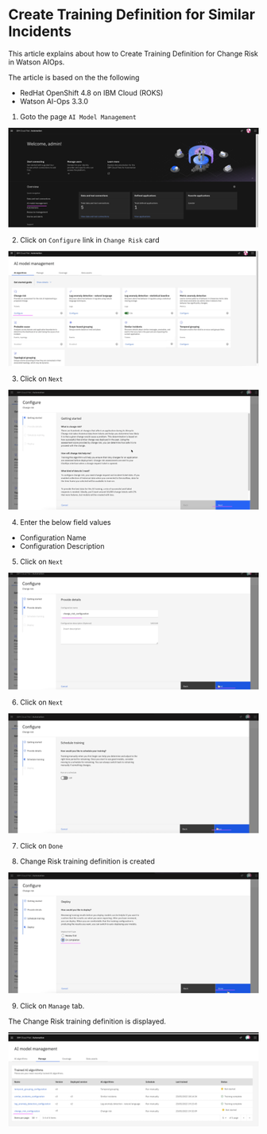 # Create Training Definition for Similar Incidents

This article explains about how to Create Training Definition for Change Risk in Watson AIOps.

The article is based on the the following

- RedHat OpenShift 4.8 on IBM Cloud (ROKS)
- Watson AI-Ops 3.3.0


1. Goto the page `AI Model Management`

<img src="images/image-00001.png">

2. Click on `Configure` link in `Change Risk` card

![Change Risk](./images/image-00002.png)

3. Click on `Next`

![Change Risk](./images/image-00003.png)

4. Enter the below field values

- Configuration Name 
- Configuration Description 

5. Click on `Next` 

![Change Risk](./images/image-00004.png)

6. Click on `Next` 

![ServiceNow](./images/image-00005.png)

7. Click on `Done` 

8. Change Risk training definition is created

![ServiceNow](./images/image-00006.png)

9. Click on `Manage` tab.

The Change Risk  training definition is displayed.

![ServiceNow](./images/image-00007.png)
